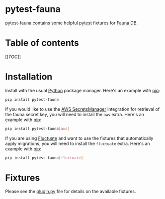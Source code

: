 # pytest-fauna

pytest-fauna contains some helpful [pytest] fixtures for [Fauna DB].

# Table of contents

[[_TOC_]]

# Installation

Install with the usual [Python] package manager. Here's an example with [pip]:

```bash
pip install pytest-fauna
```

If you would like to use the [AWS SecretsManager] integration for retrieval of the fauna
secret key, you will need to install the `aws` extra. Here's an example with [pip]:

```bash
pip install pytest-fauna[aws]
```

If you are using [Fluctuate] and want to use the fixtures that automatically apply
migrations, you will need to install the `fluctuate` extra. Here's an example with
[pip]:

```bash
pip install pytest-fauna[fluctuate]
```

# Fixtures

Please see the [plugin.py] file for details on the available fixtures.

[Fauna DB]: https://docs.fauna.com/fauna/current/
[pytest]: https://docs.pytest.org/en/stable/
[Python]: https://www.python.org/
[pip]: https://pip.pypa.io/en/stable/
[AWS SecretsManager]: https://docs.aws.amazon.com/secretsmanager/
[plugin.py]: pytest_fauna/plugin.py
[Fluctuate]: https://gitlab.com/munipal-oss/fluctuate
